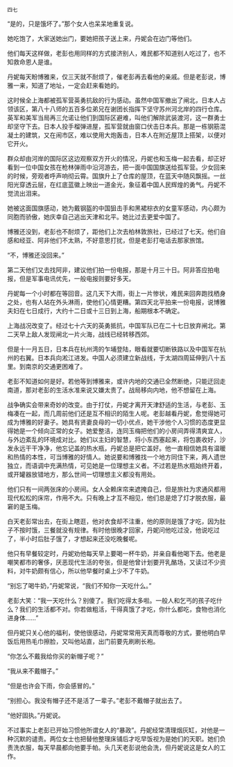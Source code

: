     四七 

   “是的，只是饿坏了。”那个女人也呆呆地重复说。

   她吃饱了，大家送她出门，要她把孩子送上来，丹妮会在边门等他们。

   他们每天这样做，老彭也用同样的方式接济别人，难民都不知道别人吃过了，也不知救命恩人是谁。

   丹妮每天盼博雅来，仅三天就不耐烦了，催老彭再去看他的亲戚。但是老彭说，博雅一来，知道了地址，一定会赶来看她的。

   这时候全上海都被孤军营英勇抗敌的行为感动。虽然中国军撤出了闸北，日本人占领该区，第八十八师的五百多位弟兄在谢团长指挥下坚守苏州河北岸的四行仓库。英军和美军当局再三允诺让他们到国际区避难，叫他们解除武装渡河，这一群勇士却坚守下去。日本人投手榴弹进屋，孤军营就由窗口伏击日本兵。那是一栋钢筋混凝土的建筑，又在闹市区，难以使用大炮轰击，日本人在附近屋顶上搭架，以便对它开火。

   群众却由河岸的国际区这边观察双方开火的情况，丹妮也和玉梅一起去看，却正好看到一位中国女孩在枪林弹雨中沿河游去，把一面中国国旗送给孤军营。少女回来的时候，旁观者呼声响彻云霄。国旗升上了仓库的屋顶，在蓝天中随风飘摇。一丝阳光穿透云层，在红底蓝徽上映出一道金光，象征着中国人民辉煌的勇气。丹妮不觉流出泪来。

   她被这面国旗感动，她为戴钢盔的中国狙击手和黑裙棕衣的女童军感动，内心颇为同胞而骄傲，她庆幸自己逃出天津和北平。她比过去更爱中国了。

   博雅还没到，老彭也不耐烦了，距他们上次去柏林敦旅社，已经过了七天。他们自感和经亚、阿非他们不太熟，不好意思打扰，但是老彭打电话去那家旅馆。

   “不，博雅还没回来。”

   第二天他们又去找阿非，建议他们拍一份电报，那是十月三十日。阿非答应拍电报，但是军事电讯优先，一般电报则要好多天。

   丹妮每一个小时都在等回音。这几天下大雨，街上一片惨状，难民来回奔跑找栖身之处，也有人站在外头淋雨，使他们心情更糟。第四天北平拍来一份电报，说博雅夫妇在七日成行，大约十二日或十三日到上海，船期根本不确定。

   上海战况改变了。经过七十六天的英勇抵抗，中国军队已在二十七日放弃闸北。第二天早上敌人发现闸北一片火海，战线已经转移西郊。

   但是十一月五日，日本兵在杭州湾的乍埔登陆，眼看就要切断铁路以及中国军在杭州的右翼。日本兵向淞江进发。中国人必须建立新战线，于太湖四周延伸到八十五里。到南京的交通更困难了。

   老彭不知道如何是好。若他等到博雅来，或许内地的交通已全然断绝，只能迂回走南道，那对老彭的生活水准来说又嫌太贵了。战局移向内地，他不想留在上海。

   战争确实会带来奇妙的改变。由于打仗，丹妮才离开天津舒适的生活，与老彭、玉梅凑在一起，而几周前他们还是互不相识的陌生人呢。老彭越看丹妮，愈觉得她可成为博雅的好妻子。她具有贤妻良母的一切小优点，她干涉他个人习惯的态度更显得她是一个倾向正常的女子。她爱整洁，连同玉梅把他们的小房间弄得清爽宜人，与外边紊乱的环境成对比。她们以主妇的智慧，将小东西塞起来，将包裹收好，沙发永远干干净净，他忘记盖的热水瓶，丹妮总是把它盖好。他一直相信她具有温暖和热情的本性，可当博雅的好情人。她说要和博雅找一个地方同住下来，两人遗世独立，而语调中充满热情，可见她是一位理想主义者。不过若是热水瓶始终开着，或开罐器放错地方，那么世间一切理想主义都没有用处。

   他们只有一间两张床的小房间。女人全赖床帘来遮掩自己，但是旅社为求通风都用现代松松的床帘，作用不大。只有晚上才互不相见，他们总是熄了灯才脱衣服，最窘的是玉梅。

   白天老彭常出去，在街上瞎逛，他对衣食却不注重，他的原则是饿了才吃，因为肚子不按时饿，三餐就没有规律。有时他很晚才回家，丹妮问他吃过没，他说吃过了，半小时后肚子饿了，才想起来还没吃晚餐呢。

   他只有早餐较定时，丹妮劝他每天早上要喝一杯牛奶，并亲自看他喝下去。他老是嘲笑都市的奢侈，厌恶现代生活的夸张，但是他曾计划要开乳酪场，又读过不少资料，对牛奶颇有信心，所以他早餐时桌上少不了牛奶。

   “别忘了喝牛奶，”丹妮常说，“我们不知你一天吃什么。”

   老彭大笑：“我一天吃什么？别傻了。我们吃得太多啦。一般人和乞丐的孩子吃什么？我们的生活都不对。你若做粗活，干得真饿了才吃，你什么都吃，食物也消化进身体……”

   但丹妮只关心他的福利，使他很感动，丹妮常常用天真而尊敬的方式，要他明白早饭后用热毛巾擦脸，又叫他站直，出门前要先刷刷长袍。

   “你怎么不戴我给你买的新帽子呢？”

   “我从来不戴帽子。”

   “但是也许会下雨，你会感冒的。”

   “别担心。我没有帽子还不是活了一辈子。”老彭不戴帽子就出去了。

   “他好固执。”丹妮说。

   不过事实上老彭已开始习惯他所谓女人的“暴政”。丹妮经常清理烟灰缸，对他是一种沉默的谴责。两位女士也把替他整理床铺后才吃早饭视为是她们的天职。她们负责洗衣服，每天早晨都向他要手帕。头几天老彭说他会洗，但丹妮说这是女人的工作。

